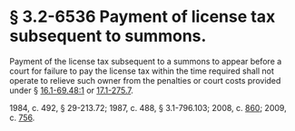 # § 3.2-6536 Payment of license tax subsequent to summons.

<p>Payment of the license tax subsequent to a summons to appear before a court for failure to pay the license tax within the time required shall not operate to relieve such owner from the penalties or court costs provided under § <a href='http://law.lis.virginia.gov/vacode/16.1-69.48:1/'>16.1-69.48:1</a> or <a href='http://law.lis.virginia.gov/vacode/17.1-275.7/'>17.1-275.7</a>.</p><p>1984, c. 492, § 29-213.72; 1987, c. 488, § 3.1-796.103; 2008, c. <a href='http://lis.virginia.gov/cgi-bin/legp604.exe?081+ful+CHAP0860'>860</a>; 2009, c. <a href='http://lis.virginia.gov/cgi-bin/legp604.exe?091+ful+CHAP0756'>756</a>.</p>